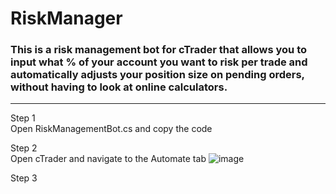 # RiskManager

### This is a risk management bot for cTrader that allows you to input what % of your account you want to risk per trade and automatically adjusts your position size on pending orders, without having to look at online calculators.
---
Step 1 <br/>
Open RiskManagementBot.cs and copy the code

Step 2 <br/>
Open cTrader and navigate to the Automate tab
![image](https://github.com/bobistefxA54/RiskManager/assets/157811229/d402285a-ebf8-4611-a87d-af7c2b92aeaf)

Step 3
